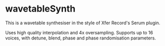 # wavetableSynth

This is a wavetable synthesiser in the style of Xfer Record's Serum plugin.

Uses high quality interpolation and 4x oversampling. Supports up to 16 voices, with detune, blend, phase and phase randomisation parameters.
